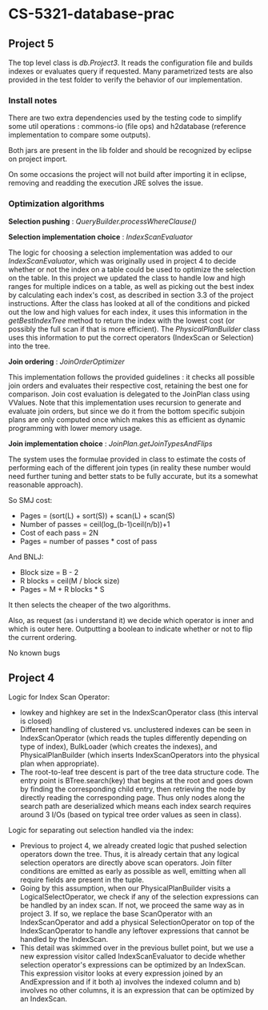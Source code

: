 # CS-5321-database-prac

## Project 5

The top level class is _db.Project3_. It reads the configuration file and builds
indexes or evaluates query if requested.
Many parametrized tests are also provided in the test folder to verify the behavior of our 
implementation.

### Install notes

There are two extra dependencies used by the testing code to simplify some util operations :
commons-io (file ops) and h2database (reference implementation to compare some outputs).

Both jars are present in the lib folder and should be recognized by eclipse on project import.

On some occasions the project will not build after importing it in eclipse, removing and readding
the execution JRE solves the issue.

### Optimization algorithms

**Selection pushing** : _QueryBuilder.processWhereClause()_

**Selection implementation choice** : _IndexScanEvaluator_

The logic for choosing a selection implementation was added to our
_IndexScanEvaluator_, which was originally used in project 4 to decide whether
or not the index on a table could be used to optimize the selection on the table.
In this project we updated the class to handle low and high ranges for multiple
indices on a table, as well as picking out the best index by calculating each
index's cost, as described in section 3.3 of the project instructions. After
the class has looked at all of the conditions and picked out the low and high
values for each index, it uses this information in the _getBestIndexTree_ method
to return the index with the lowest cost (or possibly the full scan if that is
more efficient). The _PhysicalPlanBuilder_ class uses this information to
put the correct operators (IndexScan or Selection) into the tree.

**Join ordering** : _JoinOrderOptimizer_

This implementation follows the provided guidelines : it checks all possible
join orders and evaluates their respective cost, retaining the best one
for comparison. Join cost evaluation is delegated to the JoinPlan class using
VValues.
Note that this implementation uses recursion to generate and evaluate
join orders, but since we do it from the bottom specific subjoin plans
are only computed once which makes this as efficient as dynamic programming
with lower memory usage.


**Join implementation choice** : _JoinPlan.getJoinTypesAndFlips_

The system uses the formulae provided in class to estimate the costs of performing 
each of the different join types (in reality these number would need further tuning
and better stats to be fully accurate, but its a somewhat reasonable approach). 

So SMJ cost:
 - Pages = (sort(L) + sort(S)) + scan(L) + scan(S)
 - Number of passes = ceil(log_(b-1)ceil(n/b))+1
 - Cost of each pass = 2N
 - Pages = number of passes * cost of pass 
 
And BNLJ:
 - Block size = B - 2
 - R blocks = ceil(M / block size)
 - Pages = M + R blocks * S
 
It then selects the cheaper of the two algorithms. 

Also, as request (as i understand it) we decide which operator is inner and which 
is outer here. Outputting a boolean to indicate whether or not to flip the current 
ordering.   

No known bugs

## Project 4
 
Logic for Index Scan Operator:
- lowkey and highkey are set in the IndexScanOperator class (this interval is closed)
- Different handling of clustered vs. unclustered indexes can be seen in IndexScanOperator
  (which reads the tuples differently depending on type of index), BulkLoader (which
  creates the indexes), and PhysicalPlanBuilder (which inserts IndexScanOperators into
  the physical plan when appropriate).
- The root-to-leaf tree descent is part of the tree data structure code. The entry point is
  BTree.search(key) that begins at the root and goes down by finding the corresponding child
  entry, then retrieving the node by directly reading the corresponding page. Thus only
  nodes along the search path are deserialized which means each index search requires
  around 3 I/Os (based on typical tree order values as seen in class).


Logic for separating out selection handled via the index:
- Previous to project 4, we already created logic that pushed selection operators
  down the tree. Thus, it is already certain that any logical selection operators
  are directly above scan operators. Join filter conditions are emitted as early 
  as possible as well, emitting when all require fields are present in the tuple. 
- Going by this assumption, when our PhysicalPlanBuilder visits a
  LogicalSelectOperator, we check if any of the selection expressions can be handled
  by an index scan. If not, we proceed the same way as in project 3. If so, we
  replace the base ScanOperator with an IndexScanOperator and add a physical
  SelectionOperator on top of the IndexScanOperator to handle any leftover
  expressions that cannot be handled by the IndexScan.
- This detail was skimmed over in the previous bullet point, but we use a new
  expression visitor called IndexScanEvaluator to decide whether selection
  operator's expressions can be optimized by an IndexScan. This expression
  visitor looks at every expression joined by an AndExpression and if it both
  a) involves the indexed column and b) involves no other columns, it is an
  expression that can be optimized by an IndexScan.
